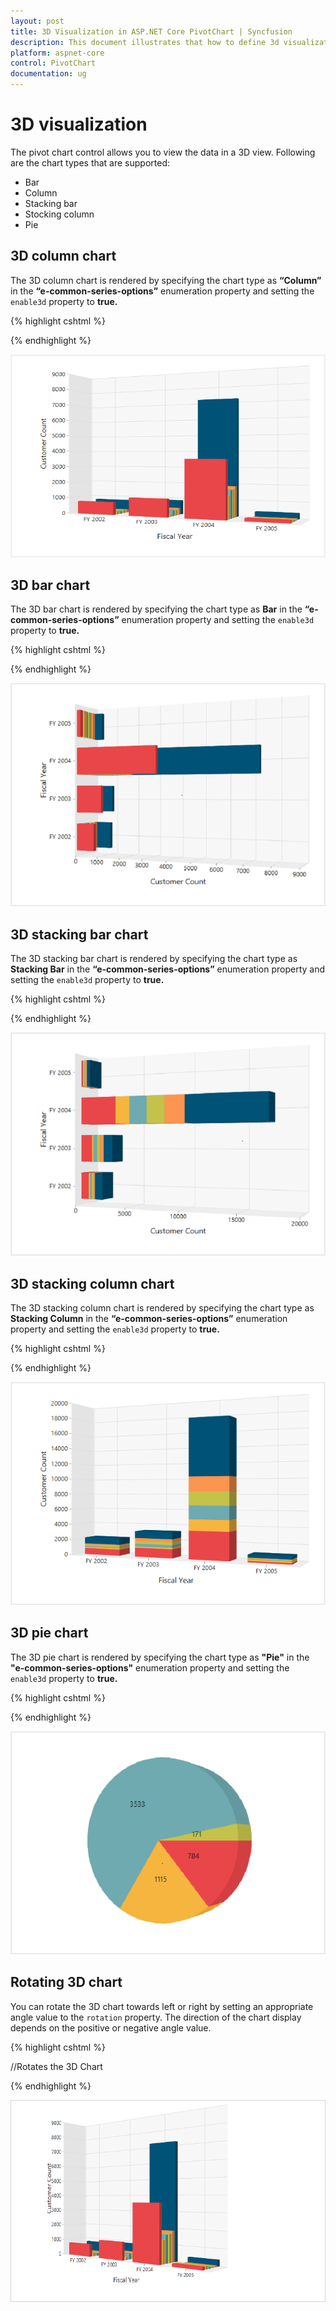 ```yaml
---
layout: post
title: 3D Visualization in ASP.NET Core PivotChart | Syncfusion
description: This document illustrates that how to define 3d visualization and its types in ASP.NET Core PivotChart control
platform: aspnet-core
control: PivotChart
documentation: ug
---
```


# 3D visualization

The pivot chart control allows you to view the data in a 3D view. Following are the chart types that are supported:

* Bar
* Column
* Stacking bar
* Stocking column
* Pie

## 3D column chart

The 3D column chart is rendered by specifying the chart type as **“Column”** in the **“e-common-series-options”** enumeration property and setting the `enable3d` property to **true.**

{% highlight cshtml %}

<ej-pivot-chart id="PivotChart1" enable3d="true" rotation="24">
    <e-common-series-options type="Column"></e-common-series-options>
    <e-size width="100%" height="460px"></e-size>
</ej-pivot-chart>

{% endhighlight %}

![ASP NET Core column chart control rendered in 3D](3D-Visualization_images/column3d.png)

## 3D bar chart

The 3D bar chart is rendered by specifying the chart type as **Bar** in the **“e-common-series-options”** enumeration property and setting the `enable3d` property to **true.**

{% highlight cshtml %}

<ej-pivot-chart id="PivotChart1" enable3d="true" rotation="24">
    <e-common-series-options type="Bar"></e-common-series-options>
    <e-size width="100%" height="460px"></e-size>
</ej-pivot-chart>

{% endhighlight %}

![ASP NET Core bar chart control rendered in 3D](3D-Visualization_images/bar3d.png)

## 3D stacking bar chart

The 3D stacking bar chart is rendered by specifying the chart type as **Stacking Bar** in the **“e-common-series-options”** enumeration property and setting the `enable3d` property to **true.**

{% highlight cshtml %}

<ej-pivot-chart id="PivotChart1" enable3d="true" rotation="24">
    <e-common-series-options type="StackingBar"></e-common-series-options>
    <e-size width="100%" height="460px"></e-size>
</ej-pivot-chart>

{% endhighlight %}

![ASP NET Core stacking bar chart control rendered in 3D](3D-Visualization_images/stackingbar3d.png)

## 3D stacking column chart

The 3D stacking column chart is rendered by specifying the chart type as **Stacking Column** in the **“e-common-series-options”** enumeration property and setting the `enable3d` property to **true.**

{% highlight cshtml %}

<ej-pivot-chart id="PivotChart1" enable3d="true" rotation="24">
    <e-common-series-options type="StackingColumn"></e-common-series-options>
    <e-size width="100%" height="460px"></e-size>
</ej-pivot-chart>

{% endhighlight %}

![ASP NET Core stacking column chart control rendered in 3D](3D-Visualization_images/stackingcolumn3d.png)

## 3D pie chart

The 3D pie chart is rendered by specifying the chart type as **"Pie"** in the **"e-common-series-options"** enumeration property and setting the `enable3d` property to **true.**

{% highlight cshtml %}

<ej-pivot-chart id="PivotChart1" enable3d="true" rotation="24">
    <e-common-series-options type="Pie"></e-common-series-options>
    <e-size width="100%" height="460px"></e-size>
</ej-pivot-chart>

{% endhighlight %}

![ASP NET Core pie chart control rendered in 3D](3D-Visualization_images/pie3d.png)

## Rotating 3D chart

You can rotate the 3D chart towards left or right by setting an appropriate angle value to the `rotation` property. The direction of the chart display depends on the positive or negative angle value.

{% highlight cshtml %}

//Rotates the 3D Chart
<ej-pivot-chart id="PivotChart1" enable3d="true" rotation="40">
    <e-common-series-options type="Column"></e-common-series-options>
    <e-size width="100%" height="460px"></e-size>
</ej-pivot-chart>

{% endhighlight %}

![ASP NET Core pivot chart control with 3D rotation](3D-Visualization_images/rotation3d.png)

